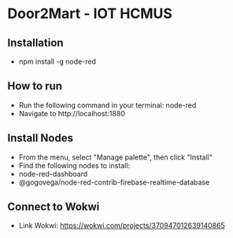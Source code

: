 # Door2Mart - IOT HCMUS

## Installation
- npm install -g node-red

## How to run
- Run the following command in your terminal: node-red
- Navigate to http://localhost:1880

## Install Nodes
- From the menu, select "Manage palette", then click "Install"
- Find the following nodes to install:
- node-red-dashboard
- @gogovega/node-red-contrib-firebase-realtime-database

## Connect to Wokwi
- Link Wokwi: https://wokwi.com/projects/370947012639140865

